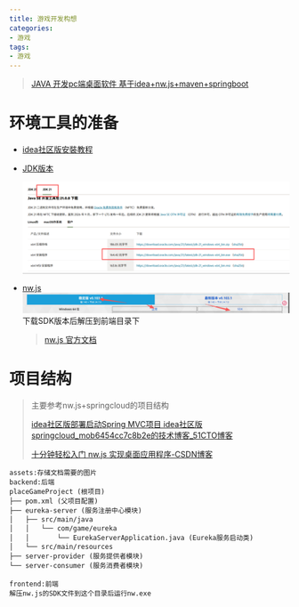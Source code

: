 ```yaml
---
title: 游戏开发构想
categories:
- 游戏
tags:
- 游戏
---
```


> [JAVA 开发pc端桌面软件 基于idea+nw.js+maven+springboot](https://www.cnblogs.com/tian98/p/15627467.html)

# 环境工具的准备

- [idea社区版安裝教程](https://jiyinhui.blog.csdn.net/article/details/143427455?spm=1001.2101.3001.6661.1&utm_medium=distribute.pc_relevant_t0.none-task-blog-2%7Edefault%7EYuanLiJiHua%7EPaidSort-1-143427455-blog-134727571.235%5Ev43%5Epc_blog_bottom_relevance_base2&depth_1-utm_source=distribute.pc_relevant_t0.none-task-blog-2%7Edefault%7EYuanLiJiHua%7EPaidSort-1-143427455-blog-134727571.235%5Ev43%5Epc_blog_bottom_relevance_base2&utm_relevant_index=1)

- [JDK版本](https://docs.oracle.com/en/java/javase/21/install/installation-jdk-microsoft-windows-platforms.html#GUID-371F38CC-248F-49EC-BB9C-C37FC89E52A0)

  ![image-20250919171634668](./assets/image02.png)

- [nw.js](https://nwjs.io/)
  ![image01](./assets/image01.png)
  下载SDK版本后解压到前端目录下
  > [nw.js 官方文档](hhttps://docs.nwjs.io/)
  

# 项目结构

> 主要参考nw.js+springcloud的项目结构
>
> [idea社区版部署启动Spring MVC项目 idea社区版 springcloud_mob6454cc7c8b2e的技术博客_51CTO博客](https://blog.51cto.com/u_16099356/10986546)
>
> [十分钟轻松入门 nw.js 实现桌面应用程序-CSDN博客](https://blog.csdn.net/kaimo313/article/details/126405942)



```
assets:存储文档需要的图片
backend:后端
placeGameProject (根项目)
├── pom.xml (父项目配置)
├── eureka-server (服务注册中心模块)
│   ├── src/main/java
│   │   └── com/game/eureka
│   │       └── EurekaServerApplication.java (Eureka服务启动类)
│   └── src/main/resources
├── server-provider (服务提供者模块)
└── server-consumer (服务消费者模块)

frontend:前端
解压nw.js的SDK文件到这个目录后运行nw.exe
```